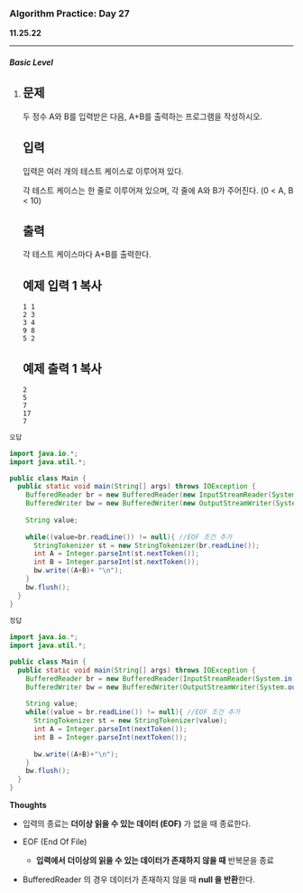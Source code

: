 <h3>Algorithm Practice: Day 27</h3> 

**11.25.22**                                    																														

-------

<h5>Basic Level</h5>

1. ## 문제

   두 정수 A와 B를 입력받은 다음, A+B를 출력하는 프로그램을 작성하시오.

   ## 입력

   입력은 여러 개의 테스트 케이스로 이루어져 있다.

   각 테스트 케이스는 한 줄로 이루어져 있으며, 각 줄에 A와 B가 주어진다. (0 < A, B < 10)

   ## 출력

   각 테스트 케이스마다 A+B를 출력한다.

   ## 예제 입력 1 복사

   ```
   1 1
   2 3
   3 4
   9 8
   5 2
   ```

   ## 예제 출력 1 복사

   ```
   2
   5
   7
   17
   7
   ```

```java
오답

import java.io.*;
import java.util.*;

public class Main {
  public static void main(String[] args) throws IOException {
    BufferedReader br = new BufferedReader(new InputStreamReader(System.in));
    BufferedWriter bw = new BufferedWriter(new OutputStreamWriter(System.out));
   
    String value;
    
    while((value=br.readLine()) != null){ //EOF 조건 추가
      StringTokenizer st = new StringTokenizer(br.readLine());
      int A = Integer.parseInt(st.nextToken());
      int B = Integer.parseInt(st.nextToken());
      bw.write((A+B)+ "\n");
    }
    bw.flush();
  }
}
```

```java
정답
  
import java.io.*;
import java.util.*;

public class Main {
  public static void main(String[] args) throws IOException {
    BufferedReader br = new BufferedReader(InputStreamReader(System.in));
    BufferedWriter bw = new BufferedWriter(OutputStreamWriter(System.out));
    
    String value;
    while((value = br.readLine()) != null){ //EOF 조건 추가
      StringTokenizer st = new StringTokenizer(value);
      int A = Integer.parseInt(nextToken());
      int B = Integer.parseInt(nextToken());
      
      bw.write((A+B)+"\n");
    }
    bw.flush();
  }
}
```







<b>Thoughts</b>

- 입력의 종료는 **더이상 읽을 수 있는 데이터 (EOF)** 가 없을 때 종료한다.
- EOF (End Of File)
  - **입력에서** **더이상의 읽을 수 있는 데이터가 존재하지 않을 때** 반복문을 종료

- BufferedReader 의 경우 데이터가 존재하지 않을 때 **null 을 반환**한다. 
